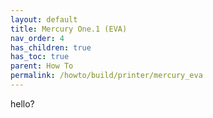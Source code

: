 ```yaml
---
layout: default
title: Mercury One.1 (EVA)
nav_order: 4
has_children: true
has_toc: true
parent: How To
permalink: /howto/build/printer/mercury_eva
---
```




hello?